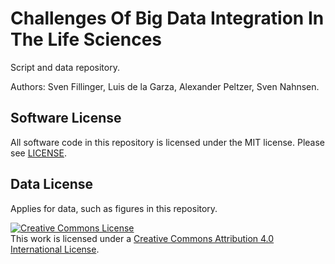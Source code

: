 # Challenges Of Big Data Integration In The Life Sciences
Script and data repository.

Authors: Sven Fillinger, Luis de la Garza, Alexander Peltzer, Sven Nahnsen.

## Software License
All software code in this repository is licensed under the MIT license. Please see [LICENSE](https://raw.githubusercontent.com/qbicsoftware/bigdatabio-2018-pub/master/LICENSE).

## Data License
Applies for data, such as figures in this repository.

<a rel="license" href="http://creativecommons.org/licenses/by/4.0/"><img alt="Creative Commons License" style="border-width:0" src="https://i.creativecommons.org/l/by/4.0/88x31.png" /></a><br />This work is licensed under a <a rel="license" href="http://creativecommons.org/licenses/by/4.0/">Creative Commons Attribution 4.0 International License</a>.

